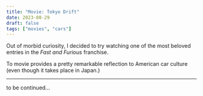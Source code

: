 ```yaml
---
title: "Movie: Tokyo Drift"
date: 2023-08-29
draft: false
tags: ["movies", "cars"]
---
```

Out of morbid curiosity, I decided to try watching one of the most beloved entries in the _Fast and Furious_ franchise.

To movie provides a pretty remarkable reflection to American car culture (even though it takes place in Japan.)

---

to be continued...
